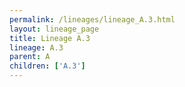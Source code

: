 ```yaml
---
permalink: /lineages/lineage_A.3.html
layout: lineage_page
title: Lineage A.3
lineage: A.3
parent: A
children: ['A.3']
---
```

